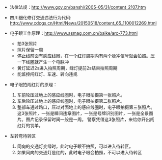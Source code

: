 + 法律法规：http://www.gov.cn/banshi/2005-05/31/content_2107.htm
+ 四川细化修订交通违法行为代码: http://www.cdcgs.cn/Html/News/20150518/content_65_1100012269.html
+ 电子眼工作原理：http://www.asmag.com.cn/baike/arc-773.html
  + 拍3张照片
  + 照片保留一周
  + 停止线前面有感应线圈，在一个红灯周期内有两个脉冲信号就会拍照。压一下线圈就产生一个电脉冲
  + 黄灯延迟2s进入拍照周期，绿灯提前2s结束拍照周期
  + 能监控闯红灯、车速、转向违规

+ 电子眼拍闯红灯的原理：
  1. 车前轮压过地上的感应线圈时，电子眼拍摄第一张照片。
  2. 车后轮压过地上的感应线圈时，电子眼拍摄第二张照片。
  3. 整部车通过路口，压过对面地上的感应线圈时，电子眼拍摄第三张照片。                            
  这3张照片，一张是瞬间违章图片，一张是号牌识别图片，一张是全景图片。图片记录保留时间一般是一周。 警察凭借这3张照片，来给你开出闯红灯的罚单。

+ 左转弯待转区
  1. 同向的交通灯变绿时，此时电子眼不拍照，可以进入待转区。 
  2. 如果同向的交通灯是红的，此时电子眼会拍照，不可以进入待转区
